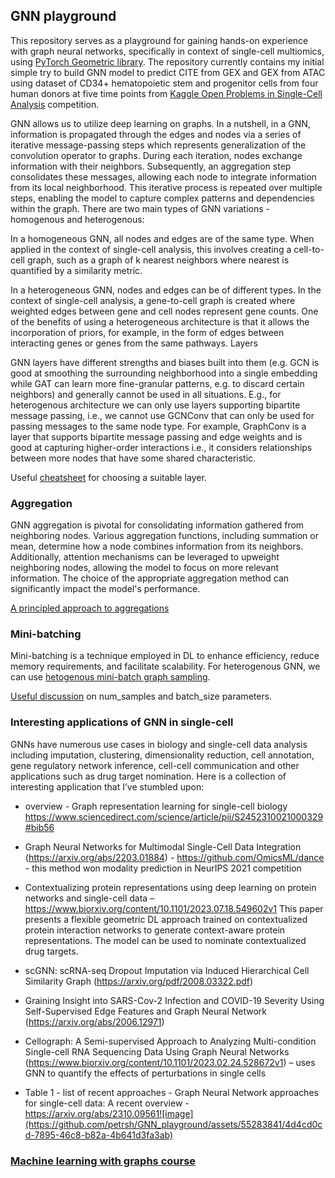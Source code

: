 ## GNN playground

This repository serves as a playground for gaining hands-on experience with graph neural networks, specifically in context of single-cell multiomics, using [PyTorch Geometric library](https://pytorch-geometric.readthedocs.io/en/latest/index.html). The repository currently contains my initial simple try to build GNN model to predict CITE from GEX and GEX from ATAC using dataset of CD34+ hematopoietic stem and progenitor cells  from four human donors at five time points from [Kaggle Open Problems in Single-Cell Analysis](https://www.kaggle.com/competitions/open-problems-multimodal/) competition. 

GNN allows us to utilize deep learning on graphs. In a nutshell, in a GNN, information is propagated through the edges and nodes via a series of iterative message-passing steps which represents generalization of the convolution operator to graphs. During each iteration, nodes exchange information with their neighbors. Subsequently, an aggregation step consolidates these messages, allowing each node to integrate information from its local neighborhood. This iterative process is repeated over multiple steps, enabling the model to capture complex patterns and dependencies within the graph. There are two main types of GNN variations - homogenous and heterogenous:  

In a homogeneous GNN, all nodes and edges are of the same type. When applied in the context of single-cell analysis, this involves creating a cell-to-cell graph, such as a graph of k nearest neighbors where nearest is quantified by a similarity metric.

In a heterogeneous GNN, nodes and edges can be of different types. In the context of single-cell analysis, a gene-to-cell graph is created where weighted edges between gene and cell nodes represent gene counts. One of the benefits of using a heterogeneous architecture is that it allows the incorporation of priors, for example, in the form of edges between interacting genes or genes from the same pathways.
Layers

GNN layers have different strengths and biases built into them (e.g. GCN is good at smoothing the surrounding neighborhood into a single embedding while GAT can learn more fine-granular patterns, e.g. to discard certain neighbors) and generally cannot be used in all situations. E.g., for heterogenous architecture we can only use layers supporting bipartite message passing, i.e., we cannot use GCNConv that can only be used for passing messages to the same node type. For example, GraphConv is a layer that supports bipartite message passing and edge weights and is good at capturing higher-order interactions i.e., it considers relationships between more nodes that have some shared characteristic.

Useful [cheatsheet](https://pytorch-geometric.readthedocs.io/en/latest/cheatsheet/gnn_cheatsheet.html) for choosing a suitable layer.

### Aggregation
GNN aggregation is pivotal for consolidating information gathered from neighboring nodes. Various aggregation functions, including summation or mean, determine how a node combines information from its neighbors. Additionally, attention mechanisms can be leveraged to upweight neighboring nodes, allowing the model to focus on more relevant information. The choice of the appropriate aggregation method can significantly impact the model's performance.

[A principled approach to aggregations](https://medium.com/@pytorch_geometric/a-principled-approach-to-aggregations-983c086b10b3)

### Mini-batching
Mini-batching is a technique employed in DL to enhance efficiency, reduce memory requirements, and facilitate scalability. For heterogenous GNN, we can use [hetogenous mini-batch graph sampling](https://arxiv.org/pdf/2003.01332.pdf). 

[Useful discussion](https://github.com/pyg-team/pytorch_geometric/discussions/6707) on num_samples and batch_size parameters.

### Interesting applications of GNN in single-cell

GNNs have numerous use cases in biology and single-cell data analysis including imputation, clustering, dimensionality reduction, cell annotation, gene regulatory network inference, cell-cell communication and other applications such as drug target nomination. Here is a collection of interesting application that I’ve stumbled upon:

-	overview - Graph representation learning for single-cell biology https://www.sciencedirect.com/science/article/pii/S2452310021000329#bib56
-	Graph Neural Networks for Multimodal Single-Cell Data Integration (https://arxiv.org/abs/2203.01884) - https://github.com/OmicsML/dance - this method won modality prediction in NeurIPS 2021 competition

-	Contextualizing protein representations using deep learning on protein networks and single-cell data – https://www.biorxiv.org/content/10.1101/2023.07.18.549602v1 This paper presents a flexible geometric DL approach trained on contextualized protein interaction networks to generate context-aware protein representations. The model can be used to nominate contextualized drug targets.
	
-	scGNN: scRNA-seq Dropout Imputation via Induced Hierarchical Cell Similarity Graph (https://arxiv.org/pdf/2008.03322.pdf)
-	Graining Insight into SARS-Cov-2 Infection and COVID-19 Severity Using Self-Supervised Edge Features and Graph Neural Network (https://arxiv.org/abs/2006.12971)
-	Cellograph: A Semi-supervised Approach to Analyzing Multi-condition Single-cell RNA Sequencing Data Using Graph Neural Networks (https://www.biorxiv.org/content/10.1101/2023.02.24.528672v1) – uses GNN to quantify the effects of perturbations in single cells
-	Table 1 - list of recent approaches - Graph Neural Network approaches for single-cell data: A recent overview - https://arxiv.org/abs/2310.09561![image](https://github.com/petrsh/GNN_playground/assets/55283841/4d4cd0cd-7895-46c8-b82a-4b641d3fa3ab)


### [Machine learning with graphs course](https://web.stanford.edu/class/cs224w/)
